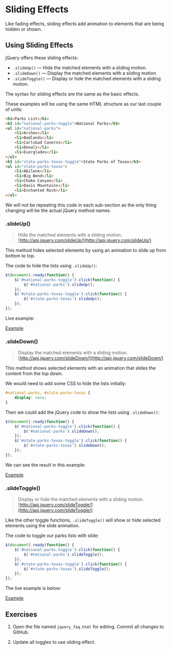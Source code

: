 # Sliding Effects

Like fading effects, sliding effects add animation to elements that are being hidden or shown.

## Using Sliding Effects

jQuery offers these sliding effects:
- `.slideUp()` &mdash; Hide the matched elements with a sliding motion.
- `.slideDown()` &mdash; Display the matched elements with a sliding motion.
- `.slideToggle()` &mdash; Display or hide the matched elements with a sliding motion.

The syntax for sliding effects are the same as the basic effects.

These examples will be using the same HTML structure as our last couple of units:

~~~html
<h1>Parks List</h1>
<h3 id="national-parks-toggle">National Parks</h3>
<ul id="national-parks">
    <li>Arches</li>
    <li>Badlands</li>
    <li>Carlsbad Caverns</li>
    <li>Denali</li>
    <li>Everglades</li>
</ul>
<h3 id="state-parks-texas-toggle">State Parks of Texas</h3>
<ul id="state-parks-texas">
    <li>Abilene</li>
    <li>Big Bend</li>
    <li>Choke Canyon</li>
    <li>Davis Mountains</li>
    <li>Enchanted Rock</li>
</ul>
~~~

We will not be repeating this code in each sub-section as the only thing changing will be the actual jQuery method names.

### .slideUp()

> Hide the matched elements with a sliding motion.
[http://api.jquery.com/slideUp/](http://api.jquery.com/slideUp/)

This method hides selected elements by using an animation to slide up from bottom to top.

The code to hide the lists using `.slideUp()`:

~~~js
$(document).ready(function() {
    $('#national-parks-toggle').click(function() {
        $('#national-parks').slideUp();
    });
    $('#state-parks-texas-toggle').click(function() {
        $('#state-parks-texas').slideUp();
    });
});
~~~

Live example:

[Example](http://jsbin.com/pigiy/1/edit?output)

### .slideDown()

> Display the matched elements with a sliding motion.
[http://api.jquery.com/slideDown/](http://api.jquery.com/slideDown/)

This method shows selected elements with an animation that slides the content from the top down.

We would need to add some CSS to hide the lists initially:

~~~css
#national-parks, #state-parks-texas {
    display: none;
}
~~~

Then we could add the jQuery code to show the lists using `.slideDown()`:

~~~js
$(document).ready(function() {
    $('#national-parks-toggle').click(function() {
        $('#national-parks').slideDown();
    });
    $('#state-parks-texas-toggle').click(function() {
        $('#state-parks-texas').slideDown();
    });
});
~~~

We can see the result in this example:

[Example](http://jsbin.com/kidole/1/edit?output)

### .slideToggle()

> Display or hide the matched elements with a sliding motion.
[http://api.jquery.com/slideToggle/](http://api.jquery.com/slideToggle/)

Like the other toggle functions, `.slideToggle()` will show or hide selected elements using the slide animation.

The code to toggle our parks lists with slide:

~~~js
$(document).ready(function() {
    $('#national-parks-toggle').click(function() {
        $('#national-parks').slideToggle();
    });
    $('#state-parks-texas-toggle').click(function() {
        $('#state-parks-texas').slideToggle();
    });
});
~~~

The live example is below:

[Example](http://jsbin.com/kaduw/1/edit?output)

## Exercises

1. Open the file named `jquery_faq.html` for editing.  Commit all changes to GitHub.

1. Update all toggles to use sliding effect.
